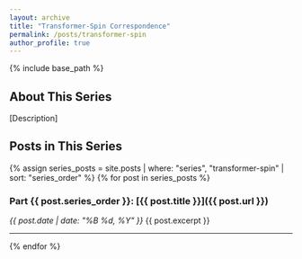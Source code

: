 ```yaml
---
layout: archive
title: "Transformer-Spin Correspondence"
permalink: /posts/transformer-spin
author_profile: true
---
```


{% include base_path %}

## About This Series
[Description]

## Posts in This Series
{% assign series_posts = site.posts | where: "series", "transformer-spin" | sort: "series_order" %}
{% for post in series_posts %}
### Part {{ post.series_order }}: [{{ post.title }}]({{ post.url }})
*{{ post.date | date: "%B %d, %Y" }}*
{{ post.excerpt }}

---

{% endfor %}